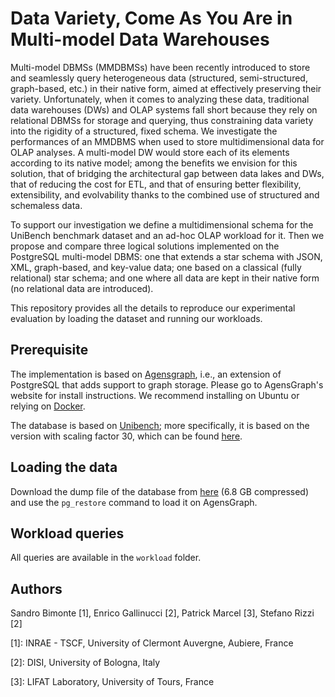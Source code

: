 # Data Variety, Come As You Are in Multi-model Data Warehouses

Multi-model DBMSs (MMDBMSs) have been recently introduced to store and seamlessly query heterogeneous data (structured, semi-structured, graph-based, etc.) in their native form, aimed at effectively preserving their variety. Unfortunately, when it comes to analyzing these data, traditional data warehouses (DWs) and OLAP systems fall short because they rely on relational DBMSs for storage and querying, thus constraining data variety into the rigidity of a structured, fixed schema. We investigate the performances of an MMDBMS when used to store multidimensional data for OLAP analyses. A multi-model DW would store each of its elements according to its native model; among the benefits we envision for this solution, that of bridging the architectural gap between data lakes and DWs, that of reducing the cost for ETL, and that of ensuring better flexibility, extensibility, and evolvability thanks to the combined use of structured and schemaless data.
    
To support our investigation we define a multidimensional schema for the UniBench benchmark dataset and an ad-hoc OLAP workload for it. Then we propose and compare three logical solutions implemented on the PostgreSQL multi-model DBMS: one that extends a star schema with JSON, XML, graph-based, and key-value data; one based on a classical (fully relational) star schema; and one where all data are kept in their native form (no relational data are introduced).

This repository provides all the details to reproduce our experimental evaluation by loading the dataset and running our workloads.

## Prerequisite

The implementation is based on [Agensgraph](https://bitnine.net/agensgraph/), i.e., an extension of PostgreSQL that adds support to graph storage. Please go to AgensGraph's website for install instructions. We recommend installing on Ubuntu or relying on [Docker](https://hub.docker.com/r/maxims/agens-graph-docker/dockerfile).

The database is based on [Unibench](https://github.com/HY-UDBMS/UniBench); more specifically, it is based on the version with scaling factor 30, which can be found [here](https://github.com/HY-UDBMS/Unibench/releases).

## Loading the data

Download the dump file of the database from [here](http://big.csr.unibo.it/downloads/m3d.dmp) (6.8 GB compressed) and use the ```pg_restore``` command to load it on AgensGraph.

## Workload queries

All queries are available in the ```workload``` folder.

## Authors

Sandro Bimonte [1], Enrico Gallinucci [2], Patrick Marcel [3], Stefano Rizzi [2]

[1]: INRAE - TSCF, University of Clermont Auvergne, Aubiere, France

[2]: DISI, University of Bologna, Italy

[3]: LIFAT Laboratory, University of Tours, France
